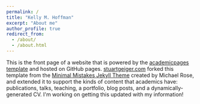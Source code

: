 ```yaml
---
permalink: /
title: "Kelly M. Hoffman"
excerpt: "About me"
author_profile: true
redirect_from: 
  - /about/
  - /about.html
---
```


This is the front page of a website that is powered by the [academicpages template](https://github.com/academicpages/academicpages.github.io) and hosted on GitHub pages. [stuartgeiger.com](http://stuartgeiger.com) forked this template from the [Minimal Mistakes Jekyll Theme](https://mmistakes.github.io/minimal-mistakes/) created by Michael Rose, and extended it to support the kinds of content that academics have: publications, talks, teaching, a portfolio, blog posts, and a dynamically-generated CV. I'm working on getting this updated with my information!
